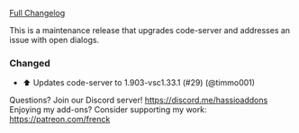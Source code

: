 [Full Changelog][changelog]

This is a maintenance release that upgrades code-server and addresses an issue with open dialogs.

### Changed

- :arrow_up: Updates code-server to 1.903-vsc1.33.1 (#29) (@timmo001)

[changelog]: https://github.com/hassio-addons/addon-vscode/compare/v0.4.0...v0.4.1

Questions? Join our Discord server! https://discord.me/hassioaddons
Enjoying my add-ons? Consider supporting my work: https://patreon.com/frenck